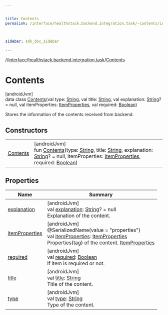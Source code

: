 ```yaml
---


title: Contents
permalink: /interface/healthstack.backend.integration.task/-contents/index.html



sidebar: sdk_doc_sidebar

---
```



//[interface](/bi_interface.html)/[healthstack.backend.integration.task](../index.html)/[Contents](index.html)



# Contents



[androidJvm]\
data class [Contents](index.html)(val type: [String](https://kotlinlang.org/api/latest/jvm/stdlib/kotlin/-string/index.html), val title: [String](https://kotlinlang.org/api/latest/jvm/stdlib/kotlin/-string/index.html), val explanation: [String](https://kotlinlang.org/api/latest/jvm/stdlib/kotlin/-string/index.html)? = null, val itemProperties: [ItemProperties](../-item-properties/index.html), val required: [Boolean](https://kotlinlang.org/api/latest/jvm/stdlib/kotlin/-boolean/index.html))

Stores the information of the contents received from backend.



## Constructors


| | |
|---|---|
| [Contents](-contents.html) | [androidJvm]<br>fun [Contents](-contents.html)(type: [String](https://kotlinlang.org/api/latest/jvm/stdlib/kotlin/-string/index.html), title: [String](https://kotlinlang.org/api/latest/jvm/stdlib/kotlin/-string/index.html), explanation: [String](https://kotlinlang.org/api/latest/jvm/stdlib/kotlin/-string/index.html)? = null, itemProperties: [ItemProperties](../-item-properties/index.html), required: [Boolean](https://kotlinlang.org/api/latest/jvm/stdlib/kotlin/-boolean/index.html)) |


## Properties


| Name | Summary |
|---|---|
| [explanation](explanation.html) | [androidJvm]<br>val [explanation](explanation.html): [String](https://kotlinlang.org/api/latest/jvm/stdlib/kotlin/-string/index.html)? = null<br>Explanation of the content. |
| [itemProperties](item-properties.html) | [androidJvm]<br>@SerializedName(value = &quot;properties&quot;)<br>val [itemProperties](item-properties.html): [ItemProperties](../-item-properties/index.html)<br>Properties(tag) of the content. [ItemProperties](../-item-properties/index.html) |
| [required](required.html) | [androidJvm]<br>val [required](required.html): [Boolean](https://kotlinlang.org/api/latest/jvm/stdlib/kotlin/-boolean/index.html)<br>If item is required or not. |
| [title](title.html) | [androidJvm]<br>val [title](title.html): [String](https://kotlinlang.org/api/latest/jvm/stdlib/kotlin/-string/index.html)<br>Title of the content. |
| [type](type.html) | [androidJvm]<br>val [type](type.html): [String](https://kotlinlang.org/api/latest/jvm/stdlib/kotlin/-string/index.html)<br>Type of the content. |



